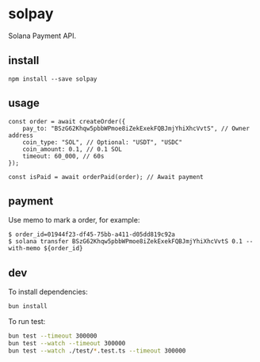 # solpay

Solana Payment API.

## install

```
npm install --save solpay
```

## usage

```
const order = await createOrder({
    pay_to: "BSzG62Khqw5pbbWPmoe8iZekExekFQBJmjYhiXhcVvtS", // Owner address
    coin_type: "SOL", // Optional: "USDT", "USDC"
    coin_amount: 0.1, // 0.1 SOL
    timeout: 60_000, // 60s
});

const isPaid = await orderPaid(order); // Await payment
```

## payment

Use memo to mark a order, for example:
```
$ order_id=01944f23-df45-75bb-a411-d05dd819c92a
$ solana transfer BSzG62Khqw5pbbWPmoe8iZekExekFQBJmjYhiXhcVvtS 0.1 --with-memo ${order_id}
```

## dev

To install dependencies:

```bash
bun install
```

To run test:

```bash
bun test --timeout 300000
bun test --watch --timeout 300000
bun test --watch ./test/*.test.ts --timeout 300000
```
